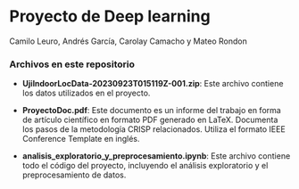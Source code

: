 # Proyecto de Deep learning
Camilo Leuro, Andrés García, Carolay Camacho y Mateo Rondon 

### Archivos en este repositorio

- **UjiIndoorLocData-20230923T015119Z-001.zip**: Este archivo contiene los datos utilizados en el proyecto.

- **ProyectoDoc.pdf**: Este documento es un informe del trabajo en forma de artículo científico en formato PDF generado en LaTeX. Documenta los pasos de la metodología CRISP relacionados. Utiliza el formato IEEE Conference Template en inglés. 

- **analisis_exploratorio_y_preprocesamiento.ipynb**: Este archivo contiene todo el código del proyecto, incluyendo el análisis exploratorio y el preprocesamiento de datos.
